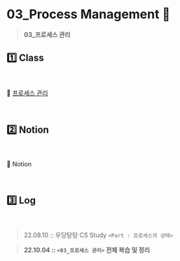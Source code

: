 # 03_Process Management 💽

>  **03_프로세스 관리**



## :one: Class 

​       

:link: [프로세스 관리](http://www.kocw.or.kr/home/cview.do?mty=p&kemId=1226304&ar=relateCourse)

​    

## :two: Notion

​        

:link: Notion

​          

## :three: Log 

​          

> 22.08.10 :: 우당탕탕 CS Study `<Part : 프로세스의 상태>` 

> **22.10.04 :: `<03_프로세스 관리>` 전체 복습 및 정리**

